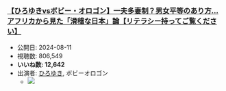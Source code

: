 ### [【ひろゆきvsボビー・オロゴン】一夫多妻制？男女平等のあり方…アフリカから見た「滑稽な日本」論【リテラシー持ってご覧ください】](https://www.youtube.com/watch?v=wL9l_wH2yk4)
-   公開日: 2024-08-11
-   視聴数: 806,549
-   **いいね数: 12,642**
-   出演者: [ひろゆき](/rehacq_fan/people/ひろゆき "wikilink"), ボビーオロゴン
    - [![](https://img.youtube.com/vi/wL9l_wH2yk4/hqdefault.jpg)](https://www.youtube.com/watch?v=wL9l_wH2yk4)
